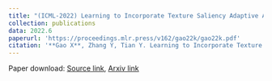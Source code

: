 ```yaml
---
title: "(ICML-2022) Learning to Incorporate Texture Saliency Adaptive Attention to Image Cartoonization"
collection: publications
data: 2022.6
paperurl: 'https://proceedings.mlr.press/v162/gao22k/gao22k.pdf'
citation: '**Gao X**, Zhang Y, Tian Y. Learning to Incorporate Texture Saliency Adaptive Attention to Image Cartoonization[C]//International Conference on Machine Learning. PMLR, 2022: 7183-7207.'
---
```


Paper download: [Source link](https://proceedings.mlr.press/v162/gao22k/gao22k.pdf), [Arxiv link](https://arxiv.org/abs/2208.01587)
